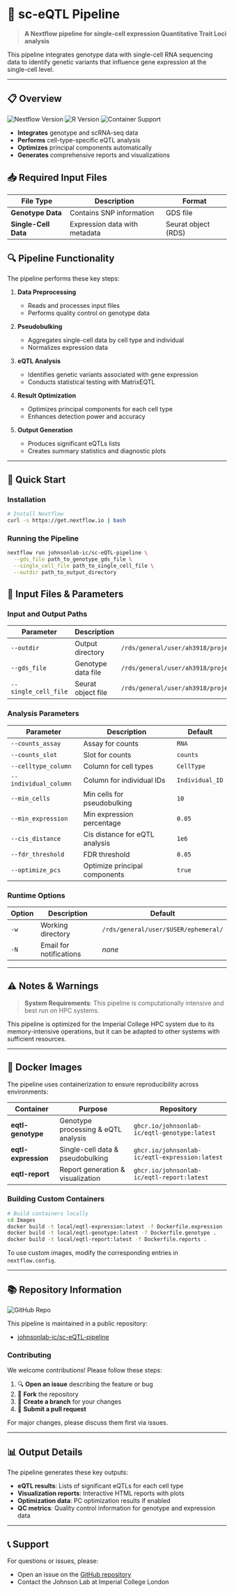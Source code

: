 # 🧬 sc-eQTL Pipeline

> **A Nextflow pipeline for single-cell expression Quantitative Trait Loci analysis**

This pipeline integrates genotype data with single-cell RNA sequencing data to identify genetic variants that influence gene expression at the single-cell level.

---

## 📋 Overview

<img src="https://img.shields.io/badge/Nextflow-v22.10.0+-green.svg" alt="Nextflow Version">
<img src="https://img.shields.io/badge/R-v4.3.0+-blue.svg" alt="R Version">
<img src="https://img.shields.io/badge/Containers-Docker%2FSingularity-orange.svg" alt="Container Support">

* **Integrates** genotype and scRNA-seq data
* **Performs** cell-type-specific eQTL analysis
* **Optimizes** principal components automatically
* **Generates** comprehensive reports and visualizations

## 📥 Required Input Files

| File Type | Description | Format |
|-----------|-------------|--------|
| **Genotype Data** | Contains SNP information | GDS file |
| **Single-Cell Data** | Expression data with metadata | Seurat object (RDS) |

## 🔍 Pipeline Functionality

The pipeline performs these key steps:

1. **Data Preprocessing** 
   * Reads and processes input files
   * Performs quality control on genotype data

2. **Pseudobulking**
   * Aggregates single-cell data by cell type and individual
   * Normalizes expression data

3. **eQTL Analysis**
   * Identifies genetic variants associated with gene expression
   * Conducts statistical testing with MatrixEQTL

4. **Result Optimization**
   * Optimizes principal components for each cell type
   * Enhances detection power and accuracy

5. **Output Generation**
   * Produces significant eQTLs lists
   * Creates summary statistics and diagnostic plots

---

## 🚀 Quick Start

### Installation

```bash
# Install Nextflow
curl -s https://get.nextflow.io | bash
```

### Running the Pipeline

```bash
nextflow run johnsonlab-ic/sc-eQTL-pipeline \
  --gds_file path_to_genotype_gds_file \
  --single_cell_file path_to_single_cell_file \
  --outdir path_to_output_directory 
```

## 📁 Input Files & Parameters

### Input and Output Paths

| Parameter | Description | Default |
|-----------|-------------|---------|
| `--outdir` | Output directory | `/rds/general/user/ah3918/projects/puklandmarkproject/ephemeral/tmp/` |
| `--gds_file` | Genotype data file | `/rds/general/user/ah3918/projects/puklandmarkproject/live/Users/Alex/pipelines/TEST_DATA/test_geno.gds` |
| `--single_cell_file` | Seurat object file | `/rds/general/user/ah3918/projects/puklandmarkproject/live/Users/Alex/pipelines/TEST_DATA/roche_ms_decontx.rds` |

### Analysis Parameters

| Parameter | Description | Default |
|-----------|-------------|---------|
| `--counts_assay` | Assay for counts | `RNA` |
| `--counts_slot` | Slot for counts | `counts` |
| `--celltype_column` | Column for cell types | `CellType` |
| `--individual_column` | Column for individual IDs | `Individual_ID` |
| `--min_cells` | Min cells for pseudobulking | `10` |
| `--min_expression` | Min expression percentage | `0.05` |
| `--cis_distance` | Cis distance for eQTL analysis | `1e6` |
| `--fdr_threshold` | FDR threshold | `0.05` |
| `--optimize_pcs` | Optimize principal components | `true` |

### Runtime Options

| Option | Description | Default |
|--------|-------------|---------|
| `-w` | Working directory | `/rds/general/user/$USER/ephemeral/` |
| `-N` | Email for notifications | _none_ |

---



## ⚠️ Notes & Warnings

> **System Requirements**: This pipeline is computationally intensive and best run on HPC systems.

This pipeline is optimized for the Imperial College HPC system due to its memory-intensive operations, but it can be adapted to other systems with sufficient resources.

---

## 🐳 Docker Images

The pipeline uses containerization to ensure reproducibility across environments:

| Container | Purpose | Repository |
|-----------|---------|------------|
| **eqtl-genotype** | Genotype processing & eQTL analysis | `ghcr.io/johnsonlab-ic/eqtl-genotype:latest` |
| **eqtl-expression** | Single-cell data & pseudobulking | `ghcr.io/johnsonlab-ic/eqtl-expression:latest` |
| **eqtl-report** | Report generation & visualization | `ghcr.io/johnsonlab-ic/eqtl-report:latest` |

### Building Custom Containers

```bash
# Build containers locally
cd Images
docker build -t local/eqtl-expression:latest -f Dockerfile.expression .
docker build -t local/eqtl-genotype:latest -f Dockerfile.genotype .
docker build -t local/eqtl-report:latest -f Dockerfile.reports .
```

To use custom images, modify the corresponding entries in `nextflow.config`.

---

## 📚 Repository Information

<img src="https://img.shields.io/badge/GitHub-johnsonlab--ic-lightgrey?logo=github" alt="GitHub Repo">

This pipeline is maintained in a public repository:
- [johnsonlab-ic/sc-eQTL-pipeline](https://github.com/johnsonlab-ic/sc-eQTL-pipeline)

### Contributing

We welcome contributions! Please follow these steps:

1. 🔍 **Open an issue** describing the feature or bug
2. 🍴 **Fork** the repository
3. 🌿 **Create a branch** for your changes
4. 🔄 **Submit a pull request**

For major changes, please discuss them first via issues.

---

## 📊 Output Details

The pipeline generates these key outputs:

- **eQTL results**: Lists of significant eQTLs for each cell type
- **Visualization reports**: Interactive HTML reports with plots
- **Optimization data**: PC optimization results if enabled
- **QC metrics**: Quality control information for genotype and expression data

---

## 📞 Support

For questions or issues, please:
- Open an issue on the [GitHub repository](https://github.com/johnsonlab-ic/sc-eQTL-pipeline/issues)
- Contact the Johnson Lab at Imperial College London
